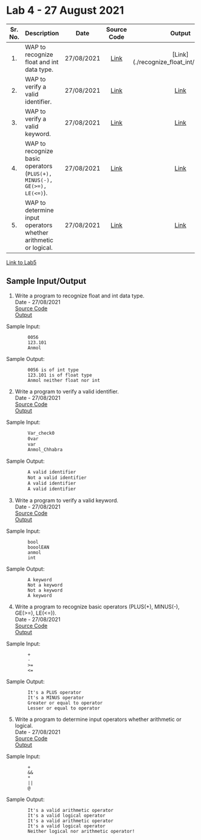 # Lab 4 - 27 August 2021

| Sr. No. | Description | Date | Source Code | Output |
| :--: | :---- | :--: | :--: | :--: |
| 1. | WAP to recognize float and int data type. |  27/08/2021  | [Link](./recognize_float_int/recognize_float_int.l)  | [Link](./recognize_float_int/Output.PNG
| 2. | WAP to verify a valid identifier. |  27/08/2021  | [Link](./verify_identifier/verify_identifier.l)  | [Link](./verify_identifier/Output.PNG)
| 3. | WAP to verify a valid keyword. |  27/08/2021  | [Link](./verify_keyword/verify_keyword.l)  | [Link](./verify_keyword/Output.PNG)
| 4. | WAP to recognize basic operators (`PLUS(+), MINUS(-), GE(>=), LE(<=)`). |  27/08/2021  | [Link](./recognize_basic_operators/recognize_basic_operators.l)  | [Link](./recognize_basic_operators/Output.PNG)
| 5. | WAP to determine input operators whether arithmetic or logical. |  27/08/2021  | [Link](./arithmetic_logical_operators/arithmetic_logical_operators.l)  | [Link](./arithmetic_logical_operators/Output.PNG)

[Link to Lab5](../Lab5)

## Sample Input/Output

1. Write a program to recognize float and int data type.</br>
       Date - 27/08/2021 </br>
       [Source Code](./recognize_float_int/recognize_float_int.l) <br>
       [Output](./recognize_float_int/Output.PNG) <br>

Sample Input:
```
        0056
        123.101
        Anmol
```
Sample Output:
```
        0056 is of int type
        123.101 is of float type
        Anmol neither float nor int
```

2. Write a program to verify a valid identifier.</br>
       Date - 27/08/2021 </br>
       [Source Code](./verify_identifier/verify_identifier.l) <br>
       [Output](./verify_identifier/Output.PNG) <br>

Sample Input:
```txt
        Var_check0
        0var
        var
        Anmol_Chhabra
```

Sample Output:
```txt
        A valid identifier
        Not a valid identifier
        A valid identifier
        A valid identifier
```

3. Write a program to verify a valid keyword.</br>
       Date - 27/08/2021 </br>
       [Source Code](./verify_keyword/verify_keyword.l) <br>
       [Output](./verify_keyword/Output.PNG) <br>

Sample Input:
```
        bool
        booolEAN
        anmol
        int
```
Sample Output:
```
        A keyword
        Not a keyword
        Not a keyword
        A keyword
```

4. Write a program to recognize basic operators (PLUS(+), MINUS(-), GE(>=), LE(<=)).</br>
       Date - 27/08/2021 </br>
       [Source Code](./recognize_basic_operators/recognize_basic_operators.l) <br>
       [Output](./recognize_basic_operators/Output.PNG) <br>

Sample Input:
```
        +
        -
        >=
        <=
```

Sample Output:
```
        It's a PLUS operator
        It's a MINUS operator
        Greater or equal to operator
        Lesser or equal to operator
```

5. Write a program to determine input operators whether arithmetic or logical.</br>
       Date - 27/08/2021 </br>
       [Source Code](./arithmetic_logical_operators/arithmetic_logical_operators.l) <br>
       [Output](./arithmetic_logical_operators/Output.PNG) <br>

Sample Input:
```
        +
        &&
        *
        ||
        @
```

Sample Output:
```
        It's a valid arithmetic operator
        It's a valid logical operator
        It's a valid arithmetic operator
        It's a valid logical operator
        Neither logical nor arithmetic operator!
```
